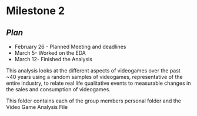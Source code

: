 # __Milestone 2__


## *Plan*
- February 26 - Planned Meeting and deadlines
- March 5- Worked on the EDA
- March 12- Finished the Analysis


This analysis looks at the different aspects of videogames over the past ~40 years using a random samples of videogames, representative of the entire industry, to relate real life qualitative events to measurable changes in the sales and consumption of videogames.

This folder contains each of the group members personal folder and the Video Game Analysis File
